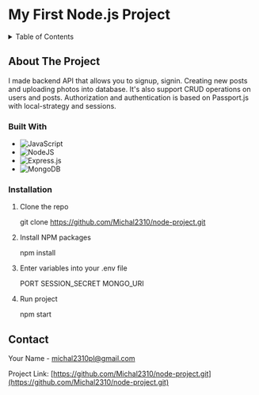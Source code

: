 # My First Node.js Project

<!-- TABLE OF CONTENTS -->
<details>
  <summary>Table of Contents</summary>
  <ol>
    <li>
      <a href="#about-the-project">About The Project</a>
      <ul>
        <li><a href="#built-with">Built With</a></li>
      </ul>
    </li>
    <li>
        <li><a href="#installation">Installation</a></li>
    </li>
    <li><a href="#usage">Usage</a></li>
    <li><a href="#contact">Contact</a></li>
  </ol>
</details>

<!-- ABOUT THE PROJECT -->

## About The Project

I made backend API that allows you to signup, signin. Creating new posts and uploading photos into database. It's also support CRUD operations on users and posts. Authorization and authentication is based on Passport.js with local-strategy and sessions.

### Built With

- ![JavaScript](https://img.shields.io/badge/javascript-%23323330.svg?style=for-the-badge&logo=javascript&logoColor=%23F7DF1E)
- ![NodeJS](https://img.shields.io/badge/node.js-6DA55F?style=for-the-badge&logo=node.js&logoColor=white)
- ![Express.js](https://img.shields.io/badge/express.js-%23404d59.svg?style=for-the-badge&logo=express&logoColor=%2361DAFB)
- ![MongoDB](https://img.shields.io/badge/MongoDB-%234ea94b.svg?style=for-the-badge&logo=mongodb&logoColor=white)

### Installation

1. Clone the repo

   git clone https://github.com/Michal2310/node-project.git

2. Install NPM packages

   npm install

3. Enter variables into your .env file

   PORT
   SESSION_SECRET
   MONGO_URI

4. Run project

   npm start

## Contact

Your Name - michal2310pl@gmail.com

Project Link: [https://github.com/Michal2310/node-project.git](https://github.com/Michal2310/node-project.git)
